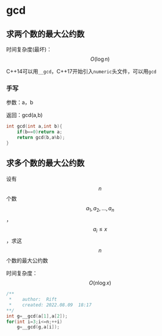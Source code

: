 # gcd

## 求两个数的最大公约数

时间复杂度(最坏)：$$O(\log n)$$

C++14可以用`__gcd`，C++17开始引入`numeric`头文件，可以用`gcd` 

### 手写

参数：a，b

返回：gcd(a,b)

```c++
int gcd(int a,int b){
	if(b==0)return a;
	return gcd(b,a%b);
}
```

## 求多个数的最大公约数

设有$$n$$个数$$a_1,a_2,...,a_n$$，$$a_i\leq x$$，求这$$n$$个数的最大公约数

时间复杂度：$$O(n \log x)$$

```c++
/**
 *    author:  Rift
 *    created: 2022.08.09  18:17
**/
int g=__gcd(a[1],a[2]);
for(int i=3;i<=n;++i)
	g=__gcd(g,a[i]);
```

